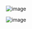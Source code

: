 ![image](https://github.com/shibinsp45/On-Off-Bulb/assets/63835182/59b0af9f-bcfa-44a4-93a5-e8a425a1cbee)


![image](https://github.com/shibinsp45/On-Off-Bulb/assets/63835182/2c08fefc-360a-4f4f-9070-f4701091f642)

